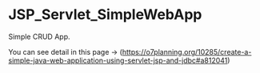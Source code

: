 # JSP_Servlet_SimpleWebApp

Simple CRUD App.

You can see detail in this page -> (https://o7planning.org/10285/create-a-simple-java-web-application-using-servlet-jsp-and-jdbc#a812041)
